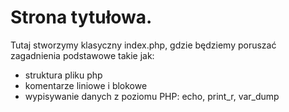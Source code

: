 # Strona tytułowa.
Tutaj stworzymy klasyczny index.php, gdzie będziemy poruszać zagadnienia podstawowe takie jak:

* struktura pliku php
* komentarze liniowe i blokowe
* wypisywanie danych z poziomu PHP: echo, print_r, var_dump
